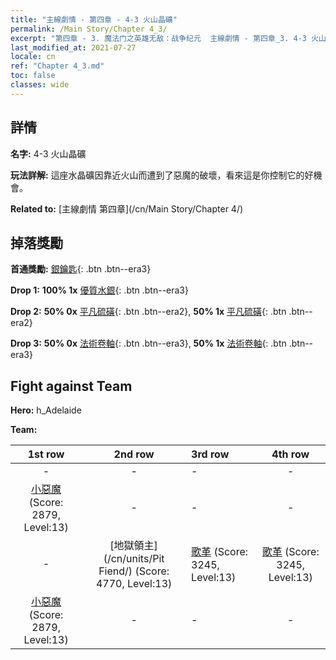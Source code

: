 ```yaml
---
title: "主線劇情 - 第四章 - 4-3 火山晶礦"
permalink: /Main Story/Chapter 4_3/
excerpt: "第四章 - 3. 魔法门之英雄无敌：战争纪元  主線劇情 - 第四章_3. 4-3 火山晶礦"
last_modified_at: 2021-07-27
locale: cn
ref: "Chapter 4_3.md"
toc: false
classes: wide
---
```


## 詳情

 **名字:** 4-3 火山晶礦

 **玩法詳解:** 這座水晶礦因靠近火山而遭到了惡魔的破壞，看來這是你控制它的好機會。

 **Related to:** [主線劇情 第四章](/cn/Main Story/Chapter 4/)

## 掉落獎勵

 **首通獎勵:** [銀鑰匙](/cn/Items/con_693/){: .btn .btn--era3}

 **Drop 1:** **100% 1x** [優質水銀](/cn/Items/mat_14/){: .btn .btn--era3}

 **Drop 2:** **50% 0x** [平凡硫磺](/cn/Items/mat_9/){: .btn .btn--era2}, **50% 1x** [平凡硫磺](/cn/Items/mat_9/){: .btn .btn--era2}

 **Drop 3:** **50% 0x** [法術卷軸](/cn/Items/con_694/){: .btn .btn--era3}, **50% 1x** [法術卷軸](/cn/Items/con_694/){: .btn .btn--era3}


## Fight against Team
 **Hero:** h_Adelaide

 **Team:**


  | 1st row | 2nd row | 3rd row | 4th row |
  |:----:|:----:|:----|:----:|
  | - | - | - | - |
  | [小惡魔](/cn/units/Imp/) (Score: 2879, Level:13)  | - | - | - |
  | - | [地獄領主](/cn/units/Pit Fiend/) (Score: 4770, Level:13)  | [歌革](/cn/units/Gog/) (Score: 3245, Level:13)  | [歌革](/cn/units/Gog/) (Score: 3245, Level:13)  |
  | [小惡魔](/cn/units/Imp/) (Score: 2879, Level:13)  | - | - | - |


